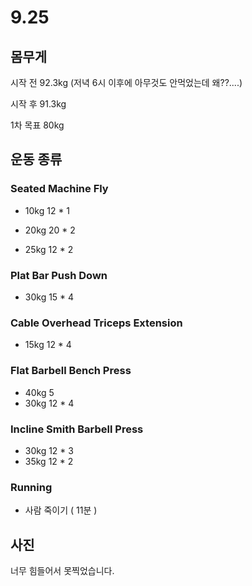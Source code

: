 # 9.25 

## 몸무게 

시작 전 92.3kg (저녁 6시 이후에 아무것도 안먹었는데 왜??....)

시작 후 91.3kg

1차 목표 80kg



## 운동 종류

### Seated Machine Fly 

* 10kg 12 * 1

* 20kg 20 * 2
* 25kg 12 * 2



### Plat Bar Push Down

* 30kg 15 * 4



### Cable Overhead Triceps Extension

* 15kg 12 * 4



### Flat Barbell Bench Press

* 40kg 5
* 30kg 12 * 4



### Incline Smith Barbell Press

* 30kg 12 * 3
* 35kg 12 * 2



### Running 

* 사람 죽이기 ( 11분 )



## 사진

너무 힘들어서 못찍었습니다.

